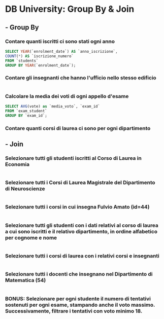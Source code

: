 # DB University: Group By & Join


## - Group By

### Contare quanti iscritti ci sono stati ogni anno

```sql
SELECT YEAR(`enrolment_date`) AS `anno_iscrizione`, 
COUNT(*) AS `iscrizione_numero`
FROM `students`
GROUP BY YEAR(`enrolment_date`);
```

### Contare gli insegnanti che hanno l'ufficio nello stesso edificio

```
```

### Calcolare la media dei voti di ogni appello d'esame

```sql
SELECT AVG(vote) as `media_voto`, `exam_id`
FROM `exam_student`
GROUP BY `exam_id`;
```

### Contare quanti corsi di laurea ci sono per ogni dipartimento


## - Join

### Selezionare tutti gli studenti iscritti al Corso di Laurea in Economia

```
```

### Selezionare tutti i Corsi di Laurea Magistrale del Dipartimento di Neuroscienze

```
```

### Selezionare tutti i corsi in cui insegna Fulvio Amato (id=44)

```
```

### Selezionare tutti gli studenti con i dati relativi al corso di laurea a cui sono iscritti e il relativo dipartimento, in ordine alfabetico per cognome e nome

```
```

### Selezionare tutti i corsi di laurea con i relativi corsi e insegnanti

```
```

### Selezionare tutti i docenti che insegnano nel Dipartimento di Matematica (54)

```
```

### BONUS: Selezionare per ogni studente il numero di tentativi sostenuti per ogni esame, stampando anche il voto massimo. Successivamente, filtrare i tentativi con voto minimo 18.

```
```